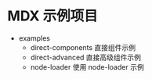 # MDX  示例项目

- examples
  - direct-components 直接组件示例
  - direct-advanced 直接高级组件示例
  - node-loader 使用 node-loader 示例
